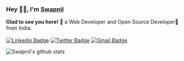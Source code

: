 ### Hey 👋🏽, I'm [Swapnil](https://swapnilsparsh.github.io) 

**Glad to see you here!** :star_struck: a Web Developer and Open Source Developer🚀 from India. <br> <br> 
[![Linkedin Badge](https://img.shields.io/badge/-SwapnilSparsh-blue?style=social&logo=Linkedin&logoColor=blue&link=https://www.linkedin.com/in/swapnilsparsh)](https://www.linkedin.com/in/swapnilsparsh/)
[![Twitter Badge](http://img.shields.io/badge/-@swapnilsparsh-1ca0f1?style=social&logo=twitter&logoColor=blue&link=https://twitter.com/swapnilsparsh)](https://twitter.com/swapnilsparsh) 
[![Gmail Badge](https://img.shields.io/badge/-GMail-c14438?style=social&logo=Gmail&logoColor=red&link=mailto:arezona.lucky55@gmail.com)](mailto:arezona.lucky55@gmail.com)

![Swapnil's github stats](https://github-readme-stats.vercel.app/api?username=swapnilsparsh&show_icons=true&hide_border=true)
